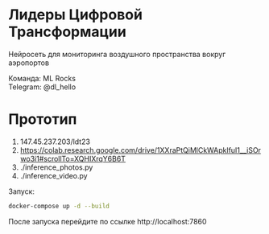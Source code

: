 # Лидеры Цифровой Трансформации

Нейросеть для мониторинга воздушного пространства вокруг аэропортов

Команда: ML Rocks \
Telegram: @dl_hello

# Прототип

1. 147.45.237.203/ldt23
2. https://colab.research.google.com/drive/1XXraPtQiMlCkWApklfuI1__iSOrwo3i1#scrollTo=XQHIXrqY6B6T
3. ./inference_photos.py
4. ./inference_video.py

Запуск:

```bash
docker-compose up -d --build
```

После запуска перейдите по ссылке http://localhost:7860
